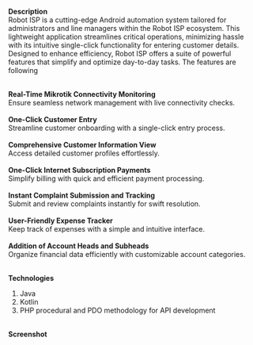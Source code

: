 <b>Description</b><br>
Robot ISP is a cutting-edge Android automation system tailored for administrators and line managers within the Robot ISP ecosystem. This lightweight application streamlines critical operations, minimizing hassle with its intuitive single-click functionality for entering customer details. Designed to enhance efficiency, Robot ISP offers a suite of powerful features that simplify and optimize day-to-day tasks. The features are following <br><br>

<b>Real-Time Mikrotik Connectivity Monitoring</b></br>
    Ensure seamless network management with live connectivity checks.
    </br></br>
<b>One-Click Customer Entry</b></br>
    Streamline customer onboarding with a single-click entry process.
</br></br>
<b>Comprehensive Customer Information View</b></br>
    Access detailed customer profiles effortlessly.
</br></br>
<b>One-Click Internet Subscription Payments</b></br>
    Simplify billing with quick and efficient payment processing.
</br></br>
<b>Instant Complaint Submission and Tracking</b></br>
    Submit and review complaints instantly for swift resolution.
</br></br>
<b>User-Friendly Expense Tracker</b></br>
    Keep track of expenses with a simple and intuitive interface.
</br></br>
<b>Addition of Account Heads and Subheads</b></br>
    Organize financial data efficiently with customizable account categories.
   <br><br>
   
<b>Technologies</b>
1. Java
2. Kotlin
3. PHP procedural and PDO methodology for API development
<br>
<b>Screenshot</b>
















